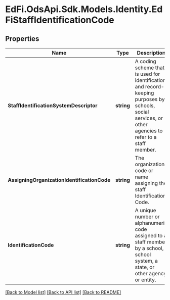 # EdFi.OdsApi.Sdk.Models.Identity.EdFiStaffIdentificationCode
## Properties

Name | Type | Description | Notes
------------ | ------------- | ------------- | -------------
**StaffIdentificationSystemDescriptor** | **string** | A coding scheme that is used for identification and record-keeping purposes by schools, social services, or other agencies to refer to a staff member. | 
**AssigningOrganizationIdentificationCode** | **string** | The organization code or name assigning the staff Identification Code. | [optional] 
**IdentificationCode** | **string** | A unique number or alphanumeric code assigned to a staff member by a school, school system, a state, or other agency or entity. | 

[[Back to Model list]](../README.md#documentation-for-models) [[Back to API list]](../README.md#documentation-for-api-endpoints) [[Back to README]](../README.md)


